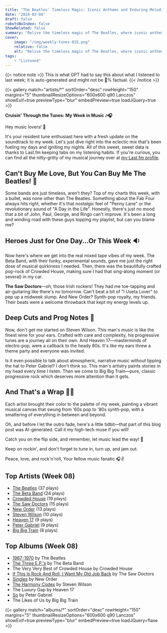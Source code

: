 ```yaml
---
title: "The Beatles' Timeless Magic: Iconic Anthems and Enduring Melodies"
date: "2024-03-04"
draft: false
robotsNoIndex: false
ShowRelated: false
summary: "Relive the timeless magic of The Beatles, where iconic anthems meet enduring melodies!"
cover:
    image: "/img/weekly-tunes-015.png"
    relative: false
    alt: "Relive the timeless magic of The Beatles, where iconic anthems meet enduring melodies!"
tags:
    - "Listened"
---
```


{{< notice note >}}
This is what GPT had to say this about what I listened to last week; it is auto-generated and might not be 💯% factual.
{{< /notice >}}

{{< gallery match="artists/*" sortOrder="desc" rowHeight="150" margins="5" thumbnailResizeOptions="600x600 q90 Lanczos" showExif=true previewType="blur" embedPreview=true loadJQuery=true >}}

**Cruisin' Through the Tunes: My Week in Music 🎶🎧**

Hey music lovers! 🤘

It's your resident tune enthusiast here with a fresh update on the soundtrack to my week. Let's just dive right into the eclectic mix that's been fueling my days and igniting my nights. All of this sweet, sweet data is thanks to Last.fm keeping tabs on my listening habits. If you're curious, you can find all the nitty-gritty of my musical journey over at [my Last.fm profile](https://www.last.fm/user/RussMckendrick).

## Can't Buy Me Love, But You Can Buy Me The Beatles! 🎸

Some bands are just timeless, aren't they? Top of my charts this week, with a bullet, was none other than The Beatles. Something about the Fab Four always hits right, whether it's that nostalgic feel of "Penny Lane" or the revolutionary sound of "A Day in the Life". Honestly, there's just no mood that a bit of John, Paul, George, and Ringo can't improve. It's been a long and winding road with these guys topping my playlist, but can you blame me?

## Heroes Just for One Day...Or This Week 🔉

Now here's where we get into the real mixed tape vibes of my week. The Beta Band, with their funky, experimental sounds, gave me just the right dose of musical quirkiness I needed. Then, there was the beautifully crafted pop-rock of Crowded House, making sure I had that sing-along moment (or several) in my car. 

**The Saw Doctors**—oh, those Irish rockers! They had me toe-tapping and air-guitaring like there's no tomorrow. Can't beat a bit of "I Useta Lover" to pep up a midweek slump. And New Order? Synth-pop royalty, my friends. Their beats were a welcome throwback that kept my energy levels up.

## Deep Cuts and Prog Notes 🎹

Now, don't get me started on Steven Wilson. This man's music is like the finest wine for your ears. Crafted with care and complexity, his progressive tunes are a journey all on their own. And Heaven 17—masterminds of electro-pop, were a callback to the heady 80s. It's like my ears threw a theme party and everyone was invited.

Is it even possible to talk about atmospheric, narrative music without tipping the hat to Peter Gabriel? I don't think so. This man's artistry paints stories in my head every time I listen. Then we come to Big Big Train—pure, classic progressive rock which deserves more attention than it gets.

## And That's a Wrap 📜✨

Each artist brought their color to the palette of my week, painting a vibrant musical canvas that swung from '60s pop to '80s synth-pop, with a smattering of everything in between and beyond.

Oh, and before I let the outro fade, here's a little tidbit—that part of this blog post was AI-generated. Call it my high-tech muse if you will!

Catch you on the flip side, and remember, let music lead the way! 🚀

Keep on rockin', and don't forget to tune in, turn up, and jam out.

Peace, love, and rock'n'roll,
Your fellow music fanatic 🎧✌️

## Top Artists (Week 08)

- [The Beatles](https://www.russ.fm/artist/the-beatles/) (37 plays)
- [The Beta Band](https://www.russ.fm/artist/the-beta-band/) (24 plays)
- [Crowded House](https://www.russ.fm/artist/crowded-house/) (19 plays)
- [The Saw Doctors](https://www.russ.fm/artist/the-saw-doctors/) (15 plays)
- [New Order](https://www.russ.fm/artist/new-order/) (13 plays)
- [Steven Wilson](https://www.russ.fm/artist/steven-wilson/) (10 plays)
- [Heaven 17](https://www.russ.fm/artist/heaven-17/) (9 plays)
- [Peter Gabriel](https://www.russ.fm/artist/peter-gabriel/) (9 plays)
- [Big Big Train](https://www.russ.fm/artist/big-big-train/) (8 plays)


## Top Albums (Week 08)

- [1967-1970](https://www.russ.fm/albums/1967-1970-28859359/) by The Beatles
- [The Three E.P.'s](https://www.russ.fm/albums/the-three-e-p-s-12647330/) by The Beta Band
- The Very Very Best of Crowded House by Crowded House
- [If This Is Rock And Roll, I Want My Old Job Back](https://www.russ.fm/albums/if-this-is-rock-and-roll-i-want-my-old-job-back-2736659/) by The Saw Doctors
- [Singles](https://www.russ.fm/albums/singles-9017905/) by New Order
- [The Harmony Codex](https://www.russ.fm/albums/the-harmony-codex-28432588/) by Steven Wilson
- The Luxury Gap by Heaven 17
- [So](https://www.russ.fm/albums/so-379036/) by Peter Gabriel
- The Likes of Us by Big Big Train


{{< gallery match="albums/*" sortOrder="desc" rowHeight="150" margins="5" thumbnailResizeOptions="600x600 q90 Lanczos" showExif=true previewType="blur" embedPreview=true loadJQuery=flase >}}